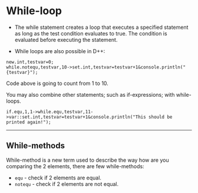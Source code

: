 # While-loop
- The while statement creates a loop that executes a specified statement as long as the test condition evaluates to true. The condition is evaluated before executing the statement.

- While loops are also possible in D++:

```pawn
new.int,testvar=0;
while.notequ,testvar,10->set.int,testvar=testvar+1&console.println("{testvar}");
```

Code above is going to count from 1 to 10.

You may also combine other statements; such as if-expressions; with while-loops.

```pawn
if.equ,1,1->while.equ,testvar,11->var::set.int,testvar=testvar+1&console.println("This should be printed again!");
```

---------------------------------------------------------------------------------------------------------

## While-methods

While-method is a new term used to describe the way how are you comparing the 2 elements, there are few while-methods:

- `equ` - check if 2 elements are equal.
- `notequ` - check if 2 elements are not equal.